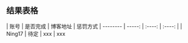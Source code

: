 ##  结果表格

| 账号        | 是否完成    |  博客地址  | 惩罚方式
    | --------   | -----:   | :----: | :----: |
    | Ning17        |   待定   |   xxx    | xxx

